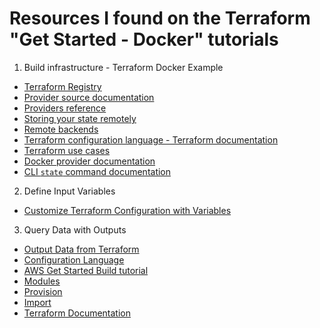# Resources I found on the Terraform "Get Started - Docker" tutorials

1. Build infrastructure - Terraform Docker Example

* [Terraform Registry](https://registry.terraform.io/)
* [Provider source documentation](https://developer.hashicorp.com/terraform/language/providers/requirements)
* [Providers reference](https://developer.hashicorp.com/terraform/language/providers)
* [Storing your state remotely](https://developer.hashicorp.com/terraform/tutorials/cloud/cloud-migrate)
* [Remote backends](https://developer.hashicorp.com/terraform/language/settings/backends/configuration)
* [Terraform configuration language - Terraform documentation](https://developer.hashicorp.com/terraform/language)
* [Terraform use cases](https://developer.hashicorp.com/terraform/intro/use-cases)
* [Docker provider documentation](https://registry.terraform.io/providers/kreuzwerker/docker/latest)
* [CLI `state` command documentation](https://developer.hashicorp.com/terraform/cli/commands/state)

2. Define Input Variables

* [Customize Terraform Configuration with Variables](https://developer.hashicorp.com/terraform/tutorials/configuration-language/variables)

3. Query Data with Outputs

* [Output Data from Terraform](https://developer.hashicorp.com/terraform/tutorials/configuration-language/outputs)
* [Configuration Language](https://developer.hashicorp.com/terraform/tutorials/configuration-language)
* [AWS Get Started Build tutorial](https://developer.hashicorp.com/terraform/tutorials/aws-get-started/aws-build)
* [Modules](https://developer.hashicorp.com/terraform/tutorials/modules/module)
* [Provision](https://developer.hashicorp.com/terraform/tutorials/provision)
* [Import](https://developer.hashicorp.com/terraform/tutorials/state/state-import)
* [Terraform Documentation](https://developer.hashicorp.com/terraform/docs)
